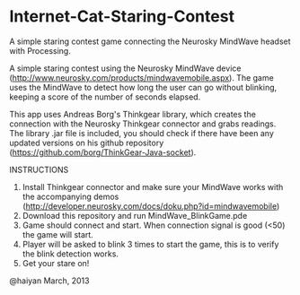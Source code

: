 Internet-Cat-Staring-Contest
============================

A simple staring contest game connecting the Neurosky MindWave headset with Processing.

 A simple staring contest using the Neurosky MindWave device (http://www.neurosky.com/products/mindwavemobile.aspx). The game uses the MindWave to detect
 how long the user can go without blinking, keeping a score of the number of seconds elapsed.
 
 This app uses Andreas Borg's Thinkgear library, which creates the connection with the Neurosky
 Thinkgear connector and grabs readings. The library .jar file is included, you should check if
 there have been any updated versions on his github repository (https://github.com/borg/ThinkGear-Java-socket).
 
 INSTRUCTIONS
 1. Install Thinkgear connector and make sure your MindWave works with the accompanying demos (http://developer.neurosky.com/docs/doku.php?id=mindwavemobile)
 2. Download this repository and run MindWave_BlinkGame.pde
 3. Game should connect and start. When connection signal is good (<50) the game will start.
 4. Player will be asked to blink 3 times to start the game, this is to verify the blink detection works.
 5. Get your stare on!
 
 @haiyan
 March, 2013
